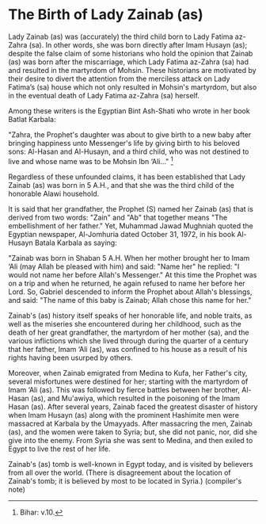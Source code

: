The Birth of Lady Zainab (as)
=============================

Lady Zainab (as) was (accurately) the third child born to Lady Fatima
az-Zahra (sa). In other words, she was born directly after Imam Husayn
(as); despite the false claim of some historians who hold the opinion
that Zainab (as) was born after the miscarriage, which Lady Fatima
az-Zahra (sa) had and resulted in the martyrdom of Mohsin. These
historians are motivated by their desire to divert the attention from
the merciless attack on Lady Fatima’s (sa) house which not only resulted
in Mohsin's martyrdom, but also in the eventual death of Lady Fatima
az-Zahra (sa) herself.

Among these writers is the Egyptian Bint Ash-Shati who wrote in her book
Batlat Karbala:

"Zahra, the Prophet's daughter was about to give birth to a new baby
after bringing happiness unto Messenger's life by giving birth to his
beloved sons: Al-Hasan and Al-Husayn, and a third child, who was not
destined to live and whose name was to be Mohsin Ibn ‘Ali..." [^1]

Regardless of these unfounded claims, it has been established that Lady
Zainab (as) was born in 5 A.H., and that she was the third child of the
honorable Alawi household.

It is said that her grandfather, the Prophet (S) named her Zainab (as)
that is derived from two words: "Zain" and "Ab" that together means "The
embellishment of her father." Yet, Muhammad Jawad Mughniah quoted the
Egyptian newspaper, Al-Jomhuria dated October 31, 1972, in his book
Al-Husayn Batala Karbala as saying:

"Zainab was born in Shaban 5 A.H. When her mother brought her to Imam
‘Ali (may Allah be pleased with him) and said: "Name her" he replied: "I
would not name her before Allah's Messenger." At this time the Prophet
was on a trip and when he returned, he again refused to name her before
her Lord. So, Gabriel descended to inform the Prophet about Allah's
blessings, and said: "The name of this baby is Zainab; Allah chose this
name for her."

Zainab's (as) history itself speaks of her honorable life, and noble
traits, as well as the miseries she encountered during her childhood,
such as the death of her great grandfather, the martyrdom of her mother
(sa), and the various inflictions which she lived through during the
quarter of a century that her father, Imam ‘Ali (as), was confined to
his house as a result of his rights having been usurped by others.

Moreover, when Zainab emigrated from Medina to Kufa, her Father's city,
several misfortunes were destined for her; starting with the martyrdom
of Imam ‘Ali (as). This was followed by fierce battles between her
brother, Al-Hasan (as), and Mu'awiya, which resulted in the poisoning of
the Imam Hasan (as). After several years, Zainab faced the greatest
disaster of history when Imam Husayn (as) along with the prominent
Hashimite men were massacred at Karbala by the Umayyads. After
massacring the men, Zainab (as), and the women were taken to Syria; but,
she did not panic, nor, did she give into the enemy. From Syria she was
sent to Medina, and then exiled to Egypt to live the rest of her life.

Zainab's (as) tomb is well-known in Egypt today, and is visited by
believers from all over the world. (There is disagreement about the
location of Zainab's tomb; it is believed by most to be located in
Syria.) (compiler's note)

[^1]: Bihar: v.10.


